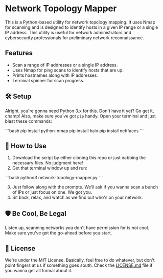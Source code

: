 # Network Topology Mapper

This is a Python-based utility for network topology mapping. It uses Nmap for scanning and is designed to identify hosts in a given IP range or a single IP address. This utility is useful for network administrators and cybersecurity professionals for preliminary network reconnaissance.

## Features

- Scan a range of IP addresses or a single IP address.
- Uses Nmap for ping scans to identify hosts that are up.
- Prints hostnames along with IP addresses.
- Terminal spinner for scan progress.
## 🛠️ Setup

Alright, you're gonna need Python 3.x for this. Don't have it yet? Go get it, champ! Also, make sure you've got `pip` handy. Open your terminal and just blast these commands:

\```bash
pip install python-nmap
pip install halo
pip install netifaces
\```
## 🚀 How to Use

1. Download the script by either cloning this repo or just nabbing the necessary files. No judgment here!
2. Get that terminal window up and run:

\```bash
python3 network-topology-mapper.py
\```

3. Just follow along with the prompts. We'll ask if you wanna scan a bunch of IPs or just focus on one. We got you.
4. Sit back, relax, and watch as we find out who's on your network.
## 🛡️ Be Cool, Be Legal

Listen up, scanning networks you don't have permission for is not cool. Make sure you've got the go-ahead before you start.
## 📜 License

We're under the MIT License. Basically, feel free to do whatever, but don't point fingers at us if something goes south. Check the [LICENSE.md](LICENSE.md) file if you wanna get all formal about it.
